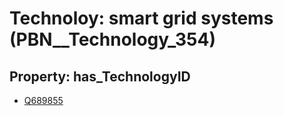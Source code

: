# Technoloy: __smart grid systems__ (PBN__Technology_354)

## Property: has_TechnologyID

* [Q689855](Q689855)

